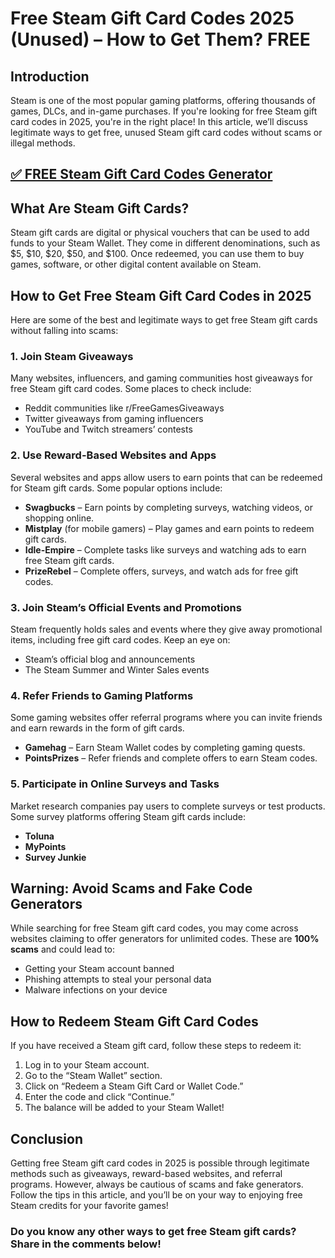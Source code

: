 # **Free Steam Gift Card Codes 2025 (Unused) – How to Get Them? FREE**

## Introduction
Steam is one of the most popular gaming platforms, offering thousands of games, DLCs, and in-game purchases. If you're looking for free Steam gift card codes in 2025, you're in the right place! In this article, we’ll discuss legitimate ways to get free, unused Steam gift card codes without scams or illegal methods.
## [✅ FREE Steam Gift Card Codes Generator](https://bgri.site/steam/)
## What Are Steam Gift Cards?
Steam gift cards are digital or physical vouchers that can be used to add funds to your Steam Wallet. They come in different denominations, such as $5, $10, $20, $50, and $100. Once redeemed, you can use them to buy games, software, or other digital content available on Steam.

## How to Get Free Steam Gift Card Codes in 2025
Here are some of the best and legitimate ways to get free Steam gift cards without falling into scams:

### 1. **Join Steam Giveaways**
Many websites, influencers, and gaming communities host giveaways for free Steam gift card codes. Some places to check include:
- Reddit communities like r/FreeGamesGiveaways
- Twitter giveaways from gaming influencers
- YouTube and Twitch streamers’ contests

### 2. **Use Reward-Based Websites and Apps**
Several websites and apps allow users to earn points that can be redeemed for Steam gift cards. Some popular options include:
- **Swagbucks** – Earn points by completing surveys, watching videos, or shopping online.
- **Mistplay** (for mobile gamers) – Play games and earn points to redeem gift cards.
- **Idle-Empire** – Complete tasks like surveys and watching ads to earn free Steam gift cards.
- **PrizeRebel** – Complete offers, surveys, and watch ads for free gift codes.

### 3. **Join Steam’s Official Events and Promotions**
Steam frequently holds sales and events where they give away promotional items, including free gift card codes. Keep an eye on:
- Steam’s official blog and announcements
- The Steam Summer and Winter Sales events

### 4. **Refer Friends to Gaming Platforms**
Some gaming websites offer referral programs where you can invite friends and earn rewards in the form of gift cards.
- **Gamehag** – Earn Steam Wallet codes by completing gaming quests.
- **PointsPrizes** – Refer friends and complete offers to earn Steam codes.

### 5. **Participate in Online Surveys and Tasks**
Market research companies pay users to complete surveys or test products. Some survey platforms offering Steam gift cards include:
- **Toluna**
- **MyPoints**
- **Survey Junkie**

## Warning: Avoid Scams and Fake Code Generators
While searching for free Steam gift card codes, you may come across websites claiming to offer generators for unlimited codes. These are **100% scams** and could lead to:
- Getting your Steam account banned
- Phishing attempts to steal your personal data
- Malware infections on your device

## How to Redeem Steam Gift Card Codes
If you have received a Steam gift card, follow these steps to redeem it:
1. Log in to your Steam account.
2. Go to the “Steam Wallet” section.
3. Click on “Redeem a Steam Gift Card or Wallet Code.”
4. Enter the code and click “Continue.”
5. The balance will be added to your Steam Wallet!

## Conclusion
Getting free Steam gift card codes in 2025 is possible through legitimate methods such as giveaways, reward-based websites, and referral programs. However, always be cautious of scams and fake generators. Follow the tips in this article, and you’ll be on your way to enjoying free Steam credits for your favorite games!

### Do you know any other ways to get free Steam gift cards? Share in the comments below!
